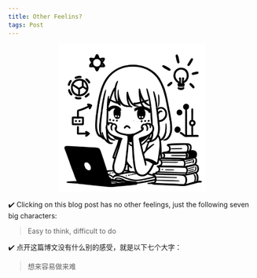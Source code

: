 ```yaml
---
title: Other Feelins?
tags: Post
---
```

<div align="center">
    <img src="/picture/think.png" width="300" height="300"/>
</div>


✔️ Clicking on this blog post has no other feelings, just the following seven big characters:

> Easy to think, difficult to do

✔️ 点开这篇博文没有什么别的感受，就是以下七个大字：

> 想来容易做来难
